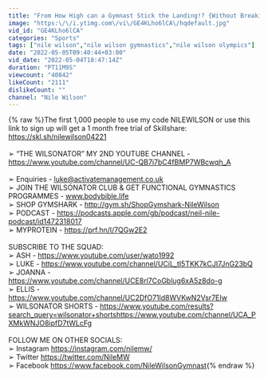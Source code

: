 ```yaml
---
title: "From How High can a Gymnast Stick the Landing!? {Without Breaking}"
image: "https:\/\/i.ytimg.com\/vi\/GE4KLho6lCA\/hqdefault.jpg"
vid_id: "GE4KLho6lCA"
categories: "Sports"
tags: ["nile wilson","nile wilson gymnastics","nile wilson olympics"]
date: "2022-05-05T09:40:44+03:00"
vid_date: "2022-05-04T18:47:14Z"
duration: "PT11M9S"
viewcount: "40842"
likeCount: "2111"
dislikeCount: ""
channel: "Nile Wilson"
---
```

{% raw %}The first 1,000 people to use my code NILEWILSON or use this link to sign up will get a 1 month free trial of Skillshare: <a rel="nofollow" target="blank" href="https://skl.sh/nilewilson04221">https://skl.sh/nilewilson04221</a><br /><br />➢ “THE WILSONATOR” MY 2ND YOUTUBE CHANNEL - <a rel="nofollow" target="blank" href="https://www.youtube.com/channel/UC-QB7i7bC4fBMP7WBcwqh_A">https://www.youtube.com/channel/UC-QB7i7bC4fBMP7WBcwqh_A</a><br /><br />➢  Enquiries - luke@activatemanagement.co.uk<br />➢ JOIN THE WILSONATOR CLUB &amp; GET FUNCTIONAL GYMNASTICS PROGRAMMES - www.bodybible.life<br />➢ SHOP GYMSHARK - <a rel="nofollow" target="blank" href="http://gym.sh/ShopGymshark-NileWilson">http://gym.sh/ShopGymshark-NileWilson</a><br />➢ PODCAST - <a rel="nofollow" target="blank" href="https://podcasts.apple.com/gb/podcast/neil-nile-podcast/id1472318017">https://podcasts.apple.com/gb/podcast/neil-nile-podcast/id1472318017</a><br />➢ MYPROTEIN - <a rel="nofollow" target="blank" href="https://prf.hn/l/7QGw2E2">https://prf.hn/l/7QGw2E2</a><br /><br />SUBSCRIBE TO THE SQUAD:<br />➢ ASH - <a rel="nofollow" target="blank" href="https://www.youtube.com/user/wato1992">https://www.youtube.com/user/wato1992</a><br />➢ LUKE - <a rel="nofollow" target="blank" href="https://www.youtube.com/channel/UCiL_tI5TKK7kCJI7JnG23bQ">https://www.youtube.com/channel/UCiL_tI5TKK7kCJI7JnG23bQ</a><br />➢ JOANNA - <a rel="nofollow" target="blank" href="https://www.youtube.com/channel/UCE8rl7CoGblug6xA5z8do-g">https://www.youtube.com/channel/UCE8rl7CoGblug6xA5z8do-g</a><br />➢ ELLIS - <a rel="nofollow" target="blank" href="https://www.youtube.com/channel/UC2DfO71ld8WVKwN2Vsr7EIw">https://www.youtube.com/channel/UC2DfO71ld8WVKwN2Vsr7EIw</a><br />➢ WILSONATOR SHORTS - <a rel="nofollow" target="blank" href="https://www.youtube.com/results?search_query=wilsonator+shortshttps://www.youtube.com/channel/UCA_PXMkWNJO8ipfD7tWLcFg">https://www.youtube.com/results?search_query=wilsonator+shortshttps://www.youtube.com/channel/UCA_PXMkWNJO8ipfD7tWLcFg</a><br /><br />FOLLOW ME ON OTHER SOCIALS:<br />➢ Instagram <a rel="nofollow" target="blank" href="https://instagram.com/nilemw/">https://instagram.com/nilemw/</a><br />➢ Twitter <a rel="nofollow" target="blank" href="https://twitter.com/NileMW">https://twitter.com/NileMW</a><br />➢ Facebook <a rel="nofollow" target="blank" href="https://www.facebook.com/NileWilsonGymnast">https://www.facebook.com/NileWilsonGymnast</a>{% endraw %}
